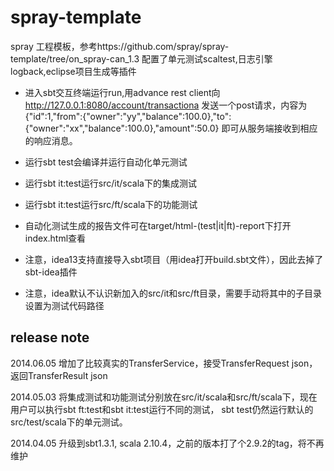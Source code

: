 spray-template
==============

spray 工程模板，参考https://github.com/spray/spray-template/tree/on_spray-can_1.3
配置了单元测试scaltest,日志引擎logback,eclipse项目生成等插件

* 进入sbt交互终端运行run,用advance rest client向
http://127.0.0.1:8080/account/transactiona 发送一个post请求，内容为{"id":1,"from":{"owner":"yy","balance":100.0},"to":{"owner":"xx","balance":100.0},"amount":50.0} 即可从服务端接收到相应的响应消息。
* 运行sbt test会编译并运行自动化单元测试
* 运行sbt it:test运行src/it/scala下的集成测试
* 运行sbt it:test运行src/ft/scala下的功能测试
* 自动化测试生成的报告文件可在target/html-(test|it|ft)-report下打开index.html查看

* 注意，idea13支持直接导入sbt项目（用idea打开build.sbt文件），因此去掉了sbt-idea插件
* 注意，idea默认不认识新加入的src/it和src/ft目录，需要手动将其中的子目录设置为测试代码路径

release note
----------------------

2014.06.05 增加了比较真实的TransferService，接受TransferRequest json，返回TransferResult json

2014.05.03 将集成测试和功能测试分别放在src/it/scala和src/ft/scala下，现在用户可以执行sbt ft:test和sbt it:test运行不同的测试，
sbt test仍然运行默认的src/test/scala下的单元测试。

2014.04.05 升级到sbt1.3.1, scala 2.10.4，之前的版本打了个2.9.2的tag，将不再维护

